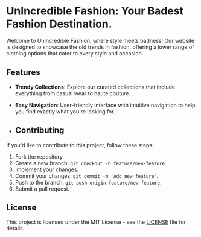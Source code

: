 # UnIncredible Fashion: Your Badest Fashion Destination. 

Welcome to UnIncredible Fashion, where style meets badness! Our website is designed to showcase the old trends in fashion, offering a lower range of clothing options that cater to every style and occasion.

## Features

- **Trendy Collections**: Explore our curated collections that include everything from casual wear to haute couture.
- **Easy Navigation**: User-friendly interface with intuitive navigation to help you find exactly what you're looking for.

- ## Contributing

If you'd like to contribute to this project, follow these steps:

1. Fork the repository.
2. Create a new branch: `git checkout -b feature/new-feature`.
3. Implement your changes.
4. Commit your changes: `git commit -m 'Add new feature'`.
5. Push to the branch: `git push origin feature/new-feature`.
6. Submit a pull request.

## License

This project is licensed under the MIT License - see the [LICENSE](LICENSE) file for details.




